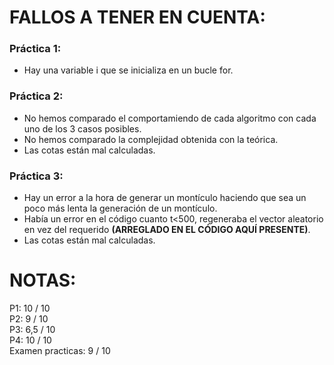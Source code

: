 # **FALLOS A TENER EN CUENTA:**
### Práctica 1:
- Hay una variable i que se inicializa en un bucle for.
### Práctica 2:
- No hemos comparado el comportamiendo de cada algoritmo con cada uno de los 3 casos posibles.
- No hemos comparado la complejidad obtenida con la teórica.
- Las cotas están mal calculadas.
### Práctica 3:
- Hay un error a la hora de generar un montículo haciendo que sea un poco más lenta la generación de un montículo.
- Había un error en el código cuanto t<500, regeneraba el vector aleatorio en vez del requerido **(ARREGLADO EN EL CÓDIGO AQUÍ PRESENTE)**.
- Las cotas están mal calculadas.

# **NOTAS:**
P1: 10 / 10  
P2: 9 / 10  
P3: 6,5 / 10  
P4: 10 / 10     
Examen practicas: 9 / 10
